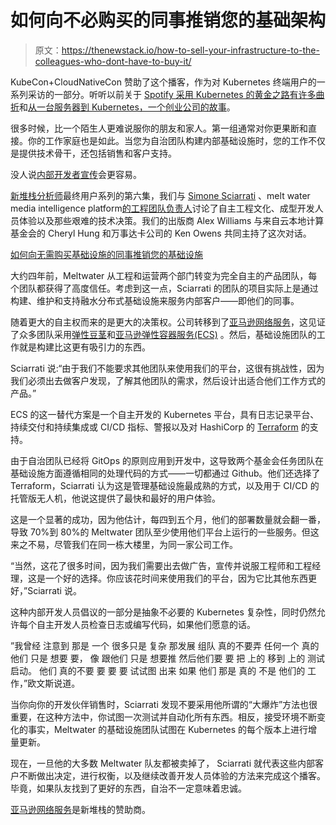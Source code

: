 # 如何向不必购买的同事推销您的基础架构

> 原文：<https://thenewstack.io/how-to-sell-your-infrastructure-to-the-colleagues-who-dont-have-to-buy-it/>

KubeCon+CloudNativeCon 赞助了这个播客，作为对 Kubernetes 终端用户的一系列采访的一部分。听听以前关于 [Spotify 采用 Kubernetes 的黄金之路有许多曲折](https://thenewstack.io/spotifys-golden-path-to-kubernetes-adoption-had-many-twist-and-turns/)和[从一台服务器到 Kubernetes，一个创业公司的故事](/from-one-server-to-kubernetes-a-startups-story/)。

很多时候，比一个陌生人更难说服你的朋友和家人。第一组通常对你更果断和直接。你的工作家庭也是如此。当您为自治团队构建内部基础设施时，您的工作不仅是提供技术骨干，还包括销售和客户支持。

没人说[内部开发者宣传](/developer-advocacy-inside-and-outside-a-business/)会更容易。

[新堆栈分析师](/podcasts/analysts)最终用户系列的第六集，我们与 [Simone Sciarrati](https://www.linkedin.com/in/dezmodue/) 、melt water media intelligence platform[的工程团队负责人](https://www.meltwater.com/en)讨论了自主工程文化、成型开发人员体验以及那些艰难的技术决策。我们的出版商 Alex Williams 与来自云本地计算基金会的 Cheryl Hung 和万事达卡公司的 Ken Owens 共同主持了这次对话。

[如何向无需购买基础设施的同事推销您的基础设施](https://thenewstack.simplecast.com/episodes/how-to-sell-your-infrastructure-to-the-colleagues-that-dont-have-to-buy-it-w-simone-sciarrati)

大约四年前，Meltwater 从工程和运营两个部门转变为完全自主的产品团队，每个团队都获得了高度信任。考虑到这一点，Sciarrati 的团队的项目实际上是通过构建、维护和支持融水分布式基础设施来服务内部客户——即他们的同事。

随着更大的自主权而来的是更大的决策权。公司转移到了[亚马逊网络服务](https://aws.amazon.com/)，这见证了众多团队采用[弹性豆茎](https://www.chetu.com/solutions/cloud/aws.php?keyword=aws%20beanstalk&gclid=EAIaIQobChMI8pHSi_Ci6wIVYgnnCh3ZCwi6EAAYASAAEgJcEPD_BwE)和[亚马逊弹性容器服务(ECS)](https://aws.amazon.com/ecs/) 。然后，基础设施团队的工作就是构建比这更有吸引力的东西。

Sciarrati 说:“由于我们不能要求其他团队来使用我们的平台，这很有挑战性，因为我们必须出去做客户发现，了解其他团队的需求，然后设计出适合他们工作方式的产品。”

ECS 的这一替代方案是一个自主开发的 Kubernetes 平台，具有日志记录平台、持续交付和持续集成或 CI/CD 指标、警报以及对 HashiCorp 的 [Terraform](https://www.terraform.io/) 的支持。

由于自治团队已经将 GitOps 的原则应用到开发中，这导致两个基金会任务团队在基础设施方面遵循相同的处理代码的方式——一切都通过 Github。他们还选择了 Terraform，Sciarrati 认为这是管理基础设施最成熟的方式，以及用于 CI/CD 的托管版无人机，他说这提供了最快和最好的用户体验。

这是一个显著的成功，因为他估计，每四到五个月，他们的部署数量就会翻一番，导致 70%到 80%的 Meltwater 团队至少使用他们平台上运行的一些服务。但这来之不易，尽管我们在同一栋大楼里，为同一家公司工作。

“当然，这花了很多时间，因为我们需要出去做广告，宣传并说服工程师和工程经理，这是一个好的选择。你应该花时间来使用我们的平台，因为它比其他东西更好，”Sciarrati 说。

这种内部开发人员倡议的一部分是抽象不必要的 Kubernetes 复杂性，同时仍然允许每个自主开发人员检查日志或编写代码，如果他们愿意的话。

”我曾经 注意到 那是 一个 很多只是 复杂 那发展 组队 真的不要弄 任何一个 真的 他们 只是 想要 要， 像 跟他们 只是 想要推 然后他们要 要 把 上的 移到 上的 测试 启动。 他们 真的不要 要 要 要 试试图 出来 如果 他们 那是 真的 不是 他们的 工作，”欧文斯说道。

当你向你的开发伙伴销售时，Sciarrati 发现不要采用他所谓的“大爆炸”方法也很重要，在这种方法中，你试图一次测试并自动化所有东西。相反，接受环境不断变化的事实，Meltwater 的基础设施团队试图在 Kubernetes 的每个版本上进行增量更新。

现在，一旦他的大多数 Meltwater 队友都被卖掉了， Sciarrati 就代表这些内部客户不断做出决定，进行权衡，以及继续改善开发人员体验的方法来完成这个播客。毕竟，如果队友找到了更好的东西，自治不一定意味着忠诚。

[亚马逊网络服务](https://aws.amazon.com/)是新堆栈的赞助商。

<svg xmlns:xlink="http://www.w3.org/1999/xlink" viewBox="0 0 68 31" version="1.1"><title>Group</title> <desc>Created with Sketch.</desc></svg>